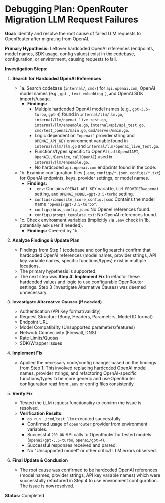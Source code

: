# Debugging Plan: OpenRouter Migration LLM Request Failures

**Goal:** Identify and resolve the root cause of failed LLM requests to OpenRouter after migrating from OpenAI.

**Primary Hypothesis:** Leftover hardcoded OpenAI references (endpoints, model names, SDK usage, config values) exist in the codebase, configuration, or environment, causing requests to fail.

**Investigation Steps:**

1.  **Search for Hardcoded OpenAI References**
    *   1a. Search codebase (`internal/`, `cmd/`) for `api.openai.com`, OpenAI model names (e.g., `gpt-`, `text-embedding-`), and OpenAI SDK imports/usage.
        *   **Findings:**
            *   Multiple hardcoded OpenAI model names (e.g., `gpt-3.5-turbo`, `gpt-4`) found in `internal/llm/llm.go`, `internal/llm/openai_live_test.go`, `internal/llm/ensemble.go`, `internal/api/api_test.go`, `cmd/test_openai/main.go`, `cmd/server/main.go`.
            *   Logic dependent on `"openai"` provider string and `OPENAI_API_KEY` environment variable found in `internal/llm/llm.go` and `internal/llm/openai_live_test.go`.
            *   Functions/types specific to OpenAI (`callOpenAIAPI`, `OpenAILLMService`, `callOpenAI`) used in `internal/llm/ensemble.go`.
            *   No hardcoded `api.openai.com` endpoints found in the code.
    *   1b. Examine configuration files (`.env`, `configs/*.json`, `configs/*.txt`) for OpenAI endpoints, keys, provider settings, or model names.
        *   **Findings:**
            *   `.env`: Contains `OPENAI_API_KEY` variable, `LLM_PROVIDER=openai` setting, and `OPENAI_MODEL=gpt-3.5-turbo` setting.
            *   `configs/composite_score_config.json`: Contains the model name `"openai/gpt-3.5-turbo"`.
            *   `configs/bias_config.json`: No OpenAI references found.
            *   `configs/prompt_template.txt`: No OpenAI references found.
    *   1c. Check environment variables (implicitly via `.env` check in 1b, potentially ask user if needed).
        *   **Findings:** Covered by 1b.

2.  **Analyze Findings & Update Plan**
    *   Findings from Step 1 (codebase and config search) confirm that hardcoded OpenAI references (model names, provider strings, API key variable names, specific functions/types) exist in multiple locations.
    *   The primary hypothesis is supported.
    *   The next step was **Step 4: Implement Fix** to refactor these hardcoded values and logic to use configurable OpenRouter settings. Step 3 (Investigate Alternative Causes) was deemed unnecessary.

3.  **Investigate Alternative Causes (if needed)**
    *   Authentication (API Key format/validity)
    *   Request Structure (Body, Headers, Parameters, Model ID format)
    *   Endpoint URL
    *   Model Compatibility (Unsupported parameters/features)
    *   Network Connectivity (Firewall, DNS)
    *   Rate Limits/Quotas
    *   SDK/Wrapper Issues

4.  **Implement Fix**
    *   Applied the necessary code/config changes based on the findings from Step 1. This involved replacing hardcoded OpenAI model names, provider strings, and refactoring OpenAI-specific functions/types to be more generic and use OpenRouter configuration read from `.env` or config files consistently.

5.  **Verify Fix**
    *   Tested the LLM request functionality to confirm the issue is resolved.
    *   **Verification Results:**
        *   `go run ./cmd/test_llm` executed successfully.
        *   Confirmed usage of `openrouter` provider from environment variables.
        *   Successful `200 OK` API calls to OpenRouter for tested models (`openai/gpt-3.5-turbo`, `openai/gpt-4`).
        *   Successful responses received and parsed.
        *   No "Unsupported model" or other critical LLM errors observed.

6.  **Final Update & Conclusion**
    *   The root cause was confirmed to be hardcoded OpenAI references (model names, provider strings, API key variable names) which were successfully refactored in Step 4 to use environment configuration. The issue is now resolved.

**Status:** Completed